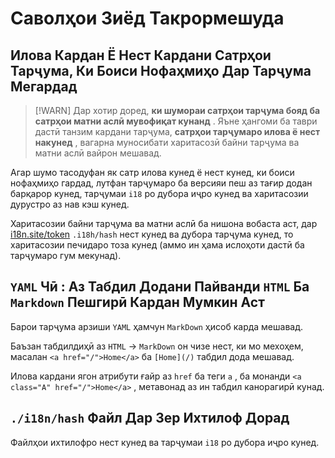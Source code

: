 # Саволҳои Зиёд Такрормешуда

## Илова Кардан Ё Нест Кардани Сатрҳои Тарҷума, Ки Боиси Нофаҳмиҳо Дар Тарҷума Мегардад

> [!WARN]
> Дар хотир доред, **ки шумораи сатрҳои тарҷума бояд ба сатрҳои матни аслӣ мувофиқат кунанд** .
> Яъне ҳангоми ба таври дастӣ танзим кардани тарҷума, **сатрҳои тарҷумаро илова ё нест накунед** , вагарна муносибати харитасозӣ байни тарҷума ва матни аслӣ вайрон мешавад.

Агар шумо тасодуфан як сатр илова кунед ё нест кунед, ки боиси нофаҳмиҳо гардад, лутфан тарҷумаро ба версияи пеш аз тағир додан барқарор кунед, тарҷумаи `i18` ро дубора иҷро кунед ва харитасозии дурустро аз нав кэш кунед.

Харитасозии байни тарҷума ва матни аслӣ ба нишона вобаста аст, дар [i18n.site/token](//i18n.site/token) `.i18h/hash` нест кунед ва дубора тарҷума кунед, то харитасозии печидаро тоза кунед (аммо ин ҳама ислоҳоти дастӣ ба тарҷумаро гум мекунад).

## `YAML` Чӣ : Аз Табдил Додани Пайванди `HTML` Ба `Markdown` Пешгирӣ Кардан Мумкин Аст

Барои тарҷума арзиши `YAML` ҳамчун `MarkDown` ҳисоб карда мешавад.

Баъзан табдилдиҳӣ аз `HTML` → `MarkDown` он чизе нест, ки мо мехоҳем, масалан `<a href="/">Home</a>` ба `[Home](/)` табдил дода мешавад.

Илова кардани ягон атрибути ғайр аз `href` ба теги `a` , ба монанди `<a class="A" href="/">Home</a>` , метавонад аз ин табдил канорагирӣ кунад.

## `./i18n/hash` Файл Дар Зер Ихтилоф Дорад

Файлҳои ихтилофро нест кунед ва тарҷумаи `i18` ро дубора иҷро кунед.